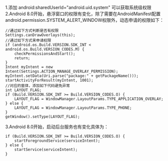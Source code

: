 1.添加 android:sharedUserId="android.uid.system" 可以获取系统级权限
2.Android 8.0开始，悬浮窗口的权限有变化，除了需要在AndroidManifest配置android.permission.SYSTEM_ALERT_WINDOW权限外，动态申请的权限如下：
```
//通过如下方式判断是否有权限
Settings.canDrawOverlays(this);
//通过如下方式来申请权限
if (android.os.Build.VERSION.SDK_INT < android.os.Build.VERSION_CODES.M) {
    checkPermissionsAndStart();
    return;
}
Intent myIntent = new Intent(Settings.ACTION_MANAGE_OVERLAY_PERMISSION);
myIntent.setData(Uri.parse("package:" + getPackageName()));
startActivityForResult(myIntent, 1001);
//对应的窗体，添加如下代码避免异常
int LAYOUT_FLAG;
if (Build.VERSION.SDK_INT >= Build.VERSION_CODES.O) {
    LAYOUT_FLAG = WindowManager.LayoutParams.TYPE_APPLICATION_OVERLAY;
} else {
    LAYOUT_FLAG = WindowManager.LayoutParams.TYPE_PHONE;
}
getWindow().setType(LAYOUT_FLAG);
```
3.Android 8.0开始，启动后台服务也有变化具体为：
```
if (Build.VERSION.SDK_INT >= Build.VERSION_CODES.O) {
    startForegroundService(serviceIntent);
} else {
    startService(serviceIntent);
}
```
